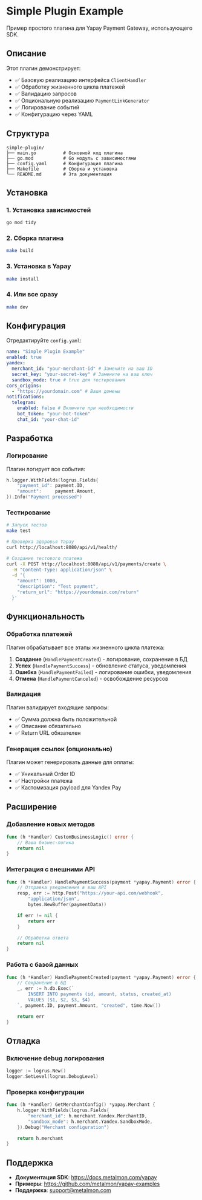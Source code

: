 # Simple Plugin Example

Пример простого плагина для Yapay Payment Gateway, использующего SDK.

## Описание

Этот плагин демонстрирует:

- ✅ Базовую реализацию интерфейса `ClientHandler`
- ✅ Обработку жизненного цикла платежей
- ✅ Валидацию запросов
- ✅ Опциональную реализацию `PaymentLinkGenerator`
- ✅ Логирование событий
- ✅ Конфигурацию через YAML

## Структура

```
simple-plugin/
├── main.go          # Основной код плагина
├── go.mod           # Go модуль с зависимостями
├── config.yaml      # Конфигурация плагина
├── Makefile         # Сборка и установка
└── README.md        # Эта документация
```

## Установка

### 1. Установка зависимостей

```bash
go mod tidy
```

### 2. Сборка плагина

```bash
make build
```

### 3. Установка в Yapay

```bash
make install
```

### 4. Или все сразу

```bash
make dev
```

## Конфигурация

Отредактируйте `config.yaml`:

```yaml
name: "Simple Plugin Example"
enabled: true
yandex:
  merchant_id: "your-merchant-id" # Замените на ваш ID
  secret_key: "your-secret-key" # Замените на ваш ключ
  sandbox_mode: true # true для тестирования
cors_origins:
  - "https://yourdomain.com" # Ваши домены
notifications:
  telegram:
    enabled: false # Включите при необходимости
    bot_token: "your-bot-token"
    chat_id: "your-chat-id"
```

## Разработка


### Логирование

Плагин логирует все события:

```go
h.logger.WithFields(logrus.Fields{
    "payment_id": payment.ID,
    "amount":     payment.Amount,
}).Info("Payment processed")
```

### Тестирование

```bash
# Запуск тестов
make test

# Проверка здоровья Yapay
curl http://localhost:8080/api/v1/health/

# Создание тестового платежа
curl -X POST http://localhost:8080/api/v1/payments/create \
  -H "Content-Type: application/json" \
  -d '{
    "amount": 1000,
    "description": "Test payment",
    "return_url": "https://yourdomain.com/return"
  }'
```

## Функциональность

### Обработка платежей

Плагин обрабатывает все этапы жизненного цикла платежа:

1. **Создание** (`HandlePaymentCreated`) - логирование, сохранение в БД
2. **Успех** (`HandlePaymentSuccess`) - обновление статуса, уведомления
3. **Ошибка** (`HandlePaymentFailed`) - логирование ошибки, уведомления
4. **Отмена** (`HandlePaymentCanceled`) - освобождение ресурсов

### Валидация

Плагин валидирует входящие запросы:

- ✅ Сумма должна быть положительной
- ✅ Описание обязательно
- ✅ Return URL обязателен

### Генерация ссылок (опционально)

Плагин может генерировать данные для оплаты:

- ✅ Уникальный Order ID
- ✅ Настройки платежа
- ✅ Кастомизация payload для Yandex Pay

## Расширение

### Добавление новых методов

```go
func (h *Handler) CustomBusinessLogic() error {
    // Ваша бизнес-логика
    return nil
}
```

### Интеграция с внешними API

```go
func (h *Handler) HandlePaymentSuccess(payment *yapay.Payment) error {
    // Отправка уведомления в ваш API
    resp, err := http.Post("https://your-api.com/webhook",
        "application/json",
        bytes.NewBuffer(paymentData))

    if err != nil {
        return err
    }

    // Обработка ответа
    return nil
}
```

### Работа с базой данных

```go
func (h *Handler) HandlePaymentCreated(payment *yapay.Payment) error {
    // Сохранение в БД
    _, err := h.db.Exec(`
        INSERT INTO payments (id, amount, status, created_at)
        VALUES ($1, $2, $3, $4)
    `, payment.ID, payment.Amount, "created", time.Now())

    return err
}
```

## Отладка

### Включение debug логирования

```go
logger := logrus.New()
logger.SetLevel(logrus.DebugLevel)
```

### Проверка конфигурации

```go
func (h *Handler) GetMerchantConfig() *yapay.Merchant {
    h.logger.WithFields(logrus.Fields{
        "merchant_id": h.merchant.Yandex.MerchantID,
        "sandbox_mode": h.merchant.Yandex.SandboxMode,
    }).Debug("Merchant configuration")

    return h.merchant
}
```

## Поддержка

- **Документация SDK**: https://docs.metalmon.com/yapay
- **Примеры**: https://github.com/metalmon/yapay-examples
- **Поддержка**: support@metalmon.com
